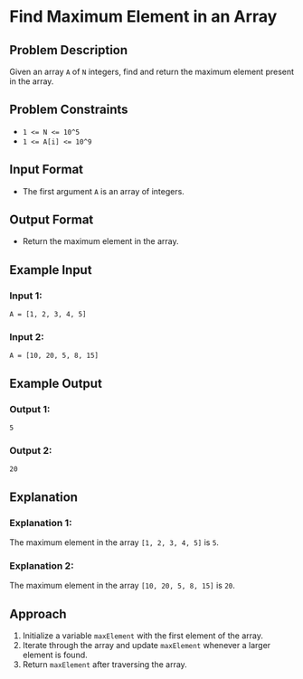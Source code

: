 # Find Maximum Element in an Array

## Problem Description

Given an array `A` of `N` integers, find and return the maximum element present in the array.

## Problem Constraints
- `1 <= N <= 10^5`
- `1 <= A[i] <= 10^9`

## Input Format
- The first argument `A` is an array of integers.

## Output Format
- Return the maximum element in the array.

## Example Input

### Input 1:
```plaintext
A = [1, 2, 3, 4, 5]
```

### Input 2:
```plaintext
A = [10, 20, 5, 8, 15]
```

## Example Output

### Output 1:
```plaintext
5
```

### Output 2:
```plaintext
20
```

## Explanation

### Explanation 1:
The maximum element in the array `[1, 2, 3, 4, 5]` is `5`.

### Explanation 2:
The maximum element in the array `[10, 20, 5, 8, 15]` is `20`.

## Approach
1. Initialize a variable `maxElement` with the first element of the array.
2. Iterate through the array and update `maxElement` whenever a larger element is found.
3. Return `maxElement` after traversing the array.